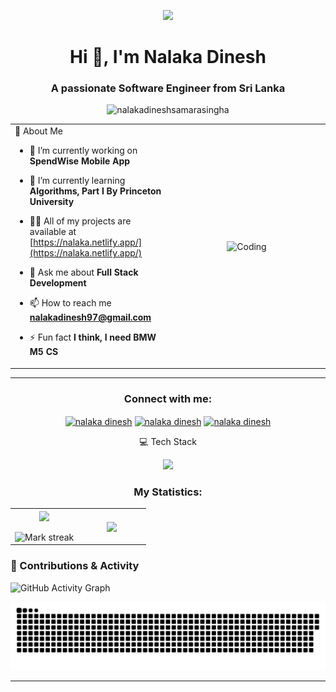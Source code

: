 <p align="center" ><img  src = "https://github.com/7oSkaaa/7oSkaaa/blob/main/Images/about_me.gif?raw=true" width = 100px></p>
<h1 align="center">Hi 👋, I'm Nalaka Dinesh</h1>
<h3 align="center">A passionate Software Engineer from Sri Lanka</h3>


<p align="center"> <img src="https://komarev.com/ghpvc/?username=nalakadineshsamarasingha&label=Profile%20views&color=0e75b6&style=flat" alt="nalakadineshsamarasingha" /> </p>

<table>
  <td>
🧠 About Me

- 🔭 I’m currently working on **SpendWise Mobile App**

- 🌱 I’m currently learning **Algorithms, Part I By Princeton University**

- 👨‍💻 All of my projects are available at [https://nalaka.netlify.app/](https://nalaka.netlify.app/)

- 💬 Ask me about **Full Stack Development**

- 📫 How to reach me **nalakadinesh97@gmail.com**

- ⚡ Fun fact **I think, I need BMW M5 CS**

</td>
<td width="50%" align="center">
  <img align="center" alt="Coding" width="450" src="https://repository-images.githubusercontent.com/588181932/e36ec678-7984-4cdd-8e4c-a3932772ff8e">
  </td>
</tr>
</table>

---

<h3 align="center">Connect with me:</h3>
<p align="center">
<a href="https://linkedin.com/in/nalaka dinesh" target="blank"><img align="center" src="https://raw.githubusercontent.com/rahuldkjain/github-profile-readme-generator/master/src/images/icons/Social/linked-in-alt.svg" alt="nalaka dinesh" height="30" width="40" /></a>
<a href="https://fb.com/nalaka dinesh" target="blank"><img align="center" src="https://raw.githubusercontent.com/rahuldkjain/github-profile-readme-generator/master/src/images/icons/Social/facebook.svg" alt="nalaka dinesh" height="30" width="40" /></a>
<a href="https://www.leetcode.com/nalaka dinesh" target="blank"><img align="center" src="https://raw.githubusercontent.com/rahuldkjain/github-profile-readme-generator/master/src/images/icons/Social/leet-code.svg" alt="nalaka dinesh" height="30" width="40" /></a>
</p>

<p align="center"> 💻 Tech Stack</p>

<p align="center">
  <img src="https://skillicons.dev/icons?i=react,nodejs,flutter,python,mongodb,mysql,js,ts,git,github" />
</p>

<h3 align="center">My Statistics:</h3>
<p align="center">
<table align="center">
<tr border="none">
<td width="50%" align="center">
  
  <img  align="center"  src="https://github-readme-stats.vercel.app/api?username=nalakadineshsamarasingha&theme=dark&show_icons=true&count_private=true" />
  <br></br>
  <img  title="🔥 Get streak stats for your profile at git.io/streak-stats" alt="Mark streak" src="https://github-readme-streak-stats.herokuapp.com/?user=nalakadineshsamarasingha&theme=dark&hide_border=false" /> 
</td>
<td width="50%" align="center">

  <img  align="center"  src="https://github-readme-stats.anuraghazra1.vercel.app/api/top-langs/?username=nalakadineshsamarasingha&theme=dark&hide_border=false&no-bg=true&no-frame=true&langs_count=10"/>
  
  </td>
</tr>
</table>

### 🚀 Contributions & Activity

![GitHub Activity Graph](https://github-readme-activity-graph.vercel.app/graph?username=NalakaDineshSamarasingha&theme=github-compact)

<picture>
  <source media="(prefers-color-scheme: dark)" srcset="https://raw.githubusercontent.com/NalakaDineshSamarasingha/nalakadineshsamarasingha/output/github-snake-dark.svg" />
  <source media="(prefers-color-scheme: light)" srcset="https://raw.githubusercontent.com/NalakaDineshSamarasingha/nalakadineshsamarasingha/output/github-snake.svg" />
  <img alt="github-snake" src="https://raw.githubusercontent.com/NalakaDineshSamarasingha/nalakadineshsamarasingha/output/github-snake.svg" />
</picture>

---
